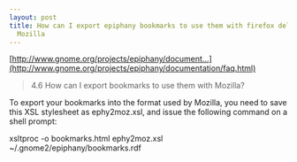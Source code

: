 ```yaml
---
layout: post
title: How can I export epiphany bookmarks to use them with firefox delicious IE and
  Mozilla
---
```


[http://www.gnome.org/projects/epiphany/document...](http://www.gnome.org/projects/epiphany/documentation/faq.html)

>4.6 How can I export bookmarks to use them with Mozilla?

  

  

To export your bookmarks into the format used by Mozilla, you need to save this XSL stylesheet as ephy2moz.xsl, and issue the following command on a shell prompt:

  

  

xsltproc -o bookmarks.html ephy2moz.xsl ~/.gnome2/epiphany/bookmarks.rdf

